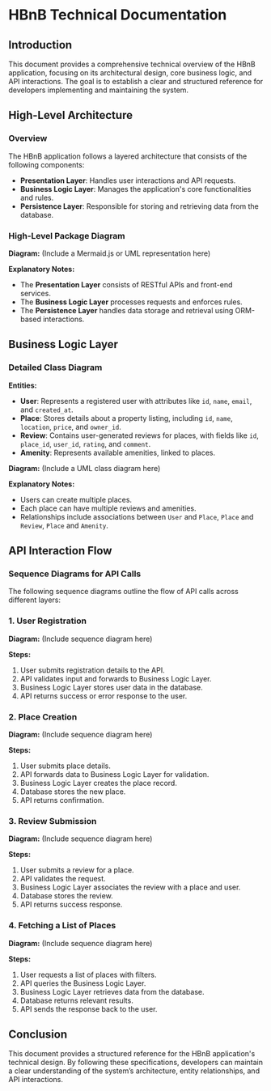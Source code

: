 # HBnB Technical Documentation

## Introduction
This document provides a comprehensive technical overview of the HBnB application, focusing on its architectural design, core business logic, and API interactions. The goal is to establish a clear and structured reference for developers implementing and maintaining the system.

## High-Level Architecture
### Overview
The HBnB application follows a layered architecture that consists of the following components:
- **Presentation Layer**: Handles user interactions and API requests.
- **Business Logic Layer**: Manages the application's core functionalities and rules.
- **Persistence Layer**: Responsible for storing and retrieving data from the database.

### High-Level Package Diagram
**Diagram:** (Include a Mermaid.js or UML representation here)

**Explanatory Notes:**
- The **Presentation Layer** consists of RESTful APIs and front-end services.
- The **Business Logic Layer** processes requests and enforces rules.
- The **Persistence Layer** handles data storage and retrieval using ORM-based interactions.

## Business Logic Layer
### Detailed Class Diagram
**Entities:**
- **User**: Represents a registered user with attributes like `id`, `name`, `email`, and `created_at`.
- **Place**: Stores details about a property listing, including `id`, `name`, `location`, `price`, and `owner_id`.
- **Review**: Contains user-generated reviews for places, with fields like `id`, `place_id`, `user_id`, `rating`, and `comment`.
- **Amenity**: Represents available amenities, linked to places.

**Diagram:** (Include a UML class diagram here)

**Explanatory Notes:**
- Users can create multiple places.
- Each place can have multiple reviews and amenities.
- Relationships include associations between `User` and `Place`, `Place` and `Review`, `Place` and `Amenity`.

## API Interaction Flow
### Sequence Diagrams for API Calls
The following sequence diagrams outline the flow of API calls across different layers:

### 1. User Registration
**Diagram:** (Include sequence diagram here)

**Steps:**
1. User submits registration details to the API.
2. API validates input and forwards to Business Logic Layer.
3. Business Logic Layer stores user data in the database.
4. API returns success or error response to the user.

### 2. Place Creation
**Diagram:** (Include sequence diagram here)

**Steps:**
1. User submits place details.
2. API forwards data to Business Logic Layer for validation.
3. Business Logic Layer creates the place record.
4. Database stores the new place.
5. API returns confirmation.

### 3. Review Submission
**Diagram:** (Include sequence diagram here)

**Steps:**
1. User submits a review for a place.
2. API validates the request.
3. Business Logic Layer associates the review with a place and user.
4. Database stores the review.
5. API returns success response.

### 4. Fetching a List of Places
**Diagram:** (Include sequence diagram here)

**Steps:**
1. User requests a list of places with filters.
2. API queries the Business Logic Layer.
3. Business Logic Layer retrieves data from the database.
4. Database returns relevant results.
5. API sends the response back to the user.

## Conclusion
This document provides a structured reference for the HBnB application's technical design. By following these specifications, developers can maintain a clear understanding of the system’s architecture, entity relationships, and API interactions.


